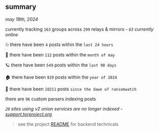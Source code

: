 
## summary
_may 19th, 2024_

currently tracking `163` groups across `299` relays & mirrors - _`63` currently online_

⏲ there have been `4` posts within the `last 24 hours`

🦈 there have been `112` posts within the `month of may`

🪐 there have been `549` posts within the `last 90 days`

🏚 there have been `929` posts within the `year of 2024`

🦕 there have been `10211` posts `since the dawn of ransomwatch`

there are `96` custom parsers indexing posts

_`20` sites using v2 onion services are no longer indexed - [support.torproject.org](https://support.torproject.org/onionservices/v2-deprecation/)_

> see the project [README](https://github.com/joshhighet/ransomwatch#ransomwatch--) for backend technicals
